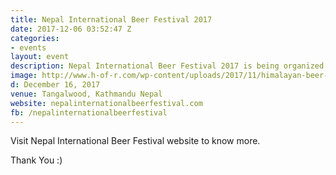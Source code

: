 ```yaml
---
title: Nepal International Beer Festival 2017
date: 2017-12-06 03:52:47 Z
categories:
- events
layout: event
description: Nepal International Beer Festival 2017 is being organized in Kathmandu Nepal on December 16, 2017.
image: http://www.h-of-r.com/wp-content/uploads/2017/11/himalayan-beer-festival-208x300.png
d: December 16, 2017
venue: Tangalwood, Kathmandu Nepal
website: nepalinternationalbeerfestival.com
fb: /nepalinternationalbeerfestival
---
```



Visit Nepal International Beer Festival website to know more. 

Thank You :)


